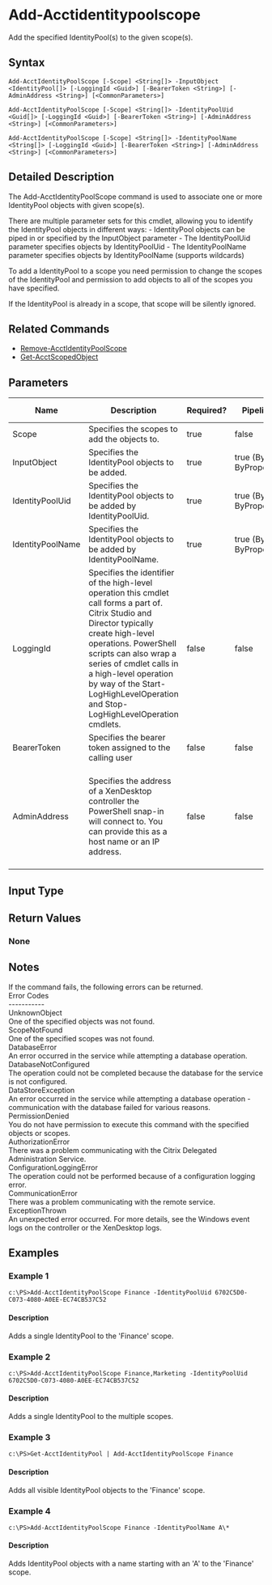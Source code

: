 ﻿
# Add-Acctidentitypoolscope
Add the specified IdentityPool(s) to the given scope(s).
## Syntax
```
Add-AcctIdentityPoolScope [-Scope] <String[]> -InputObject <IdentityPool[]> [-LoggingId <Guid>] [-BearerToken <String>] [-AdminAddress <String>] [<CommonParameters>]

Add-AcctIdentityPoolScope [-Scope] <String[]> -IdentityPoolUid <Guid[]> [-LoggingId <Guid>] [-BearerToken <String>] [-AdminAddress <String>] [<CommonParameters>]

Add-AcctIdentityPoolScope [-Scope] <String[]> -IdentityPoolName <String[]> [-LoggingId <Guid>] [-BearerToken <String>] [-AdminAddress <String>] [<CommonParameters>]
```
## Detailed Description
The Add-AcctIdentityPoolScope command is used to associate one or more IdentityPool objects with given scope(s).

There are multiple parameter sets for this cmdlet, allowing you to identify the IdentityPool objects in different ways: - IdentityPool objects can be piped in or specified by the InputObject parameter - The IdentityPoolUid parameter specifies objects by IdentityPoolUid - The IdentityPoolName parameter specifies objects by IdentityPoolName (supports wildcards)

To add a IdentityPool to a scope you need permission to change the scopes of the IdentityPool and permission to add objects to all of the scopes you have specified.

If the IdentityPool is already in a scope, that scope will be silently ignored.


## Related Commands

* [Remove-AcctIdentityPoolScope](./Remove-AcctIdentityPoolScope/)
* [Get-AcctScopedObject](./Get-AcctScopedObject/)
## Parameters
| Name   | Description | Required? | Pipeline Input | Default Value |
| --- | --- | --- | --- | --- |
| Scope | Specifies the scopes to add the objects to. | true | false |  |
| InputObject | Specifies the IdentityPool objects to be added. | true | true (ByValue, ByPropertyName) |  |
| IdentityPoolUid | Specifies the IdentityPool objects to be added by IdentityPoolUid. | true | true (ByValue, ByPropertyName) |  |
| IdentityPoolName | Specifies the IdentityPool objects to be added by IdentityPoolName. | true | true (ByValue, ByPropertyName) |  |
| LoggingId | Specifies the identifier of the high-level operation this cmdlet call forms a part of. Citrix Studio and Director typically create high-level operations. PowerShell scripts can also wrap a series of cmdlet calls in a high-level operation by way of the Start-LogHighLevelOperation and Stop-LogHighLevelOperation cmdlets. | false | false |  |
| BearerToken | Specifies the bearer token assigned to the calling user | false | false |  |
| AdminAddress | Specifies the address of a XenDesktop controller the PowerShell snap-in will connect to. You can provide this as a host name or an IP address. | false | false | Localhost. Once a value is provided by any cmdlet, this value becomes the default. |

## Input Type

### 

## Return Values

### None

## Notes
If the command fails, the following errors can be returned.<br>    Error Codes<br>    -----------<br>    UnknownObject<br>        One of the specified objects was not found.<br>    ScopeNotFound<br>        One of the specified scopes was not found.<br>    DatabaseError<br>        An error occurred in the service while attempting a database operation.<br>    DatabaseNotConfigured<br>        The operation could not be completed because the database for the service is not configured.<br>    DataStoreException<br>        An error occurred in the service while attempting a database operation - communication with the database failed for various reasons.<br>    PermissionDenied<br>        You do not have permission to execute this command with the specified objects or scopes.<br>    AuthorizationError<br>        There was a problem communicating with the Citrix Delegated Administration Service.<br>    ConfigurationLoggingError<br>        The operation could not be performed because of a configuration logging error.<br>    CommunicationError<br>        There was a problem communicating with the remote service.<br>    ExceptionThrown<br>        An unexpected error occurred.  For more details, see the Windows event logs on the controller or the XenDesktop logs.
## Examples

### Example 1
```
c:\PS>Add-AcctIdentityPoolScope Finance -IdentityPoolUid 6702C5D0-C073-4080-A0EE-EC74CB537C52
```
#### Description
Adds a single IdentityPool to the 'Finance' scope.
### Example 2
```
c:\PS>Add-AcctIdentityPoolScope Finance,Marketing -IdentityPoolUid 6702C5D0-C073-4080-A0EE-EC74CB537C52
```
#### Description
Adds a single IdentityPool to the multiple scopes.
### Example 3
```
c:\PS>Get-AcctIdentityPool | Add-AcctIdentityPoolScope Finance
```
#### Description
Adds all visible IdentityPool objects to the 'Finance' scope.
### Example 4
```
c:\PS>Add-AcctIdentityPoolScope Finance -IdentityPoolName A\*
```
#### Description
Adds IdentityPool objects with a name starting with an 'A' to the 'Finance' scope.
